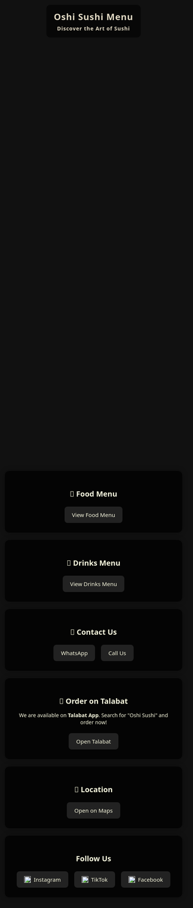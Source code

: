<!DOCTYPE html>
<html lang="en">
<head>
  <meta charset="UTF-8" />
  <meta name="viewport" content="width=device-width, initial-scale=1.0, user-scalable=no" />
  <title>Oshi Sushi Menu</title>
  <style>
    * {
      box-sizing: border-box;
    }
    html, body {
      margin: 0;
      padding: 0;
      width: 100%;
      height: 100%;
      font-family: 'Segoe UI', Tahoma, Geneva, Verdana, sans-serif;
      background-color: #111;
      color: #fff;
      text-align: center;
    }
    body {
      overflow-x: hidden;
    }
    .header {
      background-image: url('https://oshisushi.github.io/oshi-sushi-menu/Perfect%20Alaska%20Roll%20Sushi%20Guide.jpeg');
      background-repeat: no-repeat;
      background-position: center;
      background-size: cover;
      height: 60vh;
      display: flex;
      align-items: center;
      justify-content: center;
      color: #e0d8c3;
      padding: 10px;
    }
    .header h1 {
      background-color: rgba(0, 0, 0, 0.6);
      padding: 15px 20px;
      border-radius: 10px;
      font-size: 24px;
      letter-spacing: 1px;
    }
    .section {
      background-color: rgba(0, 0, 0, 0.75);
      margin: 20px auto;
      padding: 20px;
      border-radius: 12px;
      max-width: 95%;
      width: 95%;
      box-shadow: 0 0 15px rgba(0, 0, 0, 0.3);
    }
    h2 {
      color: #f5f5dc;
      font-size: 20px;
      margin-bottom: 15px;
    }
    a.button {
      display: inline-flex;
      align-items: center;
      justify-content: center;
      gap: 8px;
      padding: 12px 20px;
      margin: 6px;
      background-color: #222;
      color: #f5f5dc;
      text-decoration: none;
      border-radius: 8px;
      font-size: 15px;
      transition: all 0.3s ease;
      flex-wrap: nowrap;
    }
    a.button:hover {
      background-color: #444;
    }
    a.button img {
      width: 18px;
      height: 18px;
    }
  </style>
</head>
<body>
  <div class="header">
    <h1>Oshi Sushi Menu<br /><span style='font-size: 14px; display: block; margin-top: 6px;'>Discover the Art of Sushi</span></h1>
  </div>

  <div class="section">
    <h2>📄 Food Menu</h2>
    <a class="button" href="https://drive.google.com/file/d/1SndZcR7eCBOQ6hZtfWYMMTNboSFsdfkI/view" target="_blank">View Food Menu</a>
  </div>

  <div class="section">
    <h2>🥤 Drinks Menu</h2>
    <a class="button" href="https://drive.google.com/file/d/12mxQ94gGYojYrIMFp949rAEe4qHdLYlF/view" target="_blank">View Drinks Menu</a>
  </div>

  <div class="section">
    <h2>📱 Contact Us</h2>
    <a class="button" href="https://wa.me/201050990997" target="_blank">WhatsApp</a>
    <a class="button" href="tel:01050990997">Call Us</a>
  </div>

  <div class="section">
    <h2>🛵 Order on Talabat</h2>
    <p style="color: #f5f5dc; font-size: 14px;">We are available on <strong>Talabat App</strong>. Search for "Oshi Sushi" and order now!</p>
    <a class="button" href="https://www.talabat.com/egypt" target="_blank">Open Talabat</a>
  </div>

  <div class="section">
    <h2>📍 Location</h2>
    <a class="button" href="https://g.co/kgs/oVGmhry" target="_blank">Open on Maps</a>
  </div>

  <div class="section">
    <h2>Follow Us</h2>
    <a class="button" href="https://www.instagram.com/oshi.sushi.eg?igsh=ZDhhN3lkZDFkcXYw" target="_blank">
      <img src="https://cdn-icons-png.flaticon.com/512/2111/2111463.png" alt="Instagram" />Instagram
    </a>
    <a class="button" href="https://www.tiktok.com/@oshi.sushi.eg?_t=ZS-8xE8a3vlilt&amp;_r=1" target="_blank">
      <img src="https://cdn-icons-png.flaticon.com/512/3046/3046122.png" alt="TikTok" />TikTok
    </a>
    <a class="button" href="https://www.facebook.com/share/1GLm1aJWXZ/" target="_blank">
      <img src="https://cdn-icons-png.flaticon.com/512/733/733547.png" alt="Facebook" />Facebook
    </a>
  </div>
</body>
</html>
